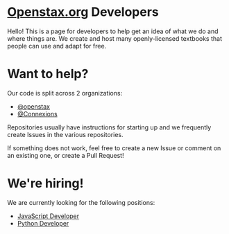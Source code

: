 # [Openstax.org](https://openstax.org) Developers


Hello! This is a page for developers to help get an idea of what we do and where things are. We create and host many openly-licensed textbooks that people can use and adapt for free.


# Want to help? 

Our code is split across 2 organizations:

- [@openstax](https://github.com/openstax)
- [@Connexions](https://github.com/Connexions)

Repositories usually have instructions for starting up and we frequently create Issues in the various repositories.

If something does not work, feel free to create a new Issue or comment on an existing one, or create a Pull Request!

# We're hiring!

We are currently looking for the following positions:

- [JavaScript Developer](https://jobs.rice.edu/postings/14338)
- [Python Developer](https://jobs.rice.edu/postings/14249)
